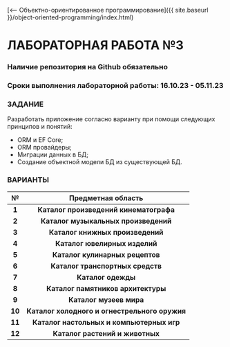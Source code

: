 [⟵ Объектно-ориентированное программирование]({{ site.baseurl }}/object-oriented-programming/index.html)

# **ЛАБОРАТОРНАЯ РАБОТА №3**

### **Наличие репозитория на Github обязательно**

### **Сроки выполнения лабораторной работы: 16.10.23 - 05.11.23**

### **ЗАДАНИЕ**

Разработать приложение согласно варианту при помощи следующих принципов и понятий:
*	ORM и EF Core;
*	ORM провайдеры;
*	Миграции данных в БД;
*	Создание объектной модели БД из существующей БД.

### **ВАРИАНТЫ**

| **№** | **Предметная область** |
|:-:|:-:|
| **1**	| **Каталог произведений кинематографа** |
| **2**	| **Каталог музыкальных произведений** |
| **3**	| **Каталог книжных произведений** |
| **4**	| **Каталог ювелирных изделий** |
| **5**	| **Каталог кулинарных рецептов** |
| **6**	| **Каталог транспортных средств** |
| **7**	| **Каталог одежды** |
| **8**	| **Каталог памятников архитектуры** |
| **9**	| **Каталог музеев мира** |
| **10** |	**Каталог холодного и огнестрельного оружия** |
| **11** |	**Каталог настольных и компьютерных игр** |
| **12** |	**Каталог растений и животных** |
